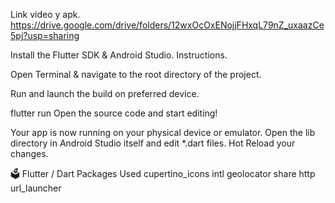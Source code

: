 
Link video y apk.
https://drive.google.com/drive/folders/12wxOcOxENojjFHxqL79nZ_uxaazCe5pj?usp=sharing


Install the Flutter SDK & Android Studio. Instructions.

Open Terminal & navigate to the root directory of the project.


Run and launch the build on preferred device.

flutter run
Open the source code and start editing!

Your app is now running on your physical device or emulator. Open the lib directory in Android Studio itself and edit *.dart files. Hot Reload your changes.



🗳️ Flutter / Dart Packages Used
cupertino_icons
intl
geolocator
share
http
url_launcher
